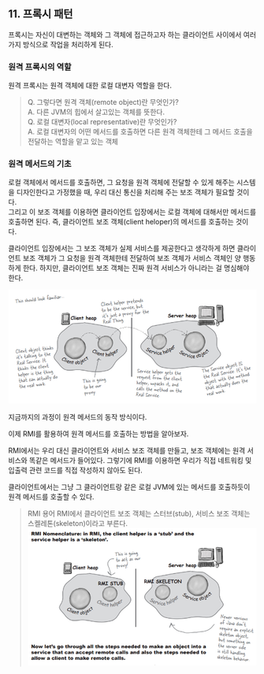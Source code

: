## 11. 프록시 패턴
프록시는 자신이 대변하는 객체와 그 객체에 접근하고자 하는 클라이언트 사이에서 여러 가지 방식으로 작업을 처리하게 된다.

### 원격 프록시의 역할
원격 프록시는 원격 객체에 대한 로컬 대변자 역할을 한다.
> Q. 그렇다면 원격 객체(remote object)란 무엇인가? <br/>
> A. 다른 JVM의 힙에서 살고있는 객체를 뜻한다.<br/>
> Q. 로컬 대변자(local representative)란 무엇인가?<br/>
> A. 로컬 대변자의 어떤 메서드를 호출하면 다른 원격 객체한테 그 메서드 호출을 전달하는 역할을 맡고 있는 객체


### 원격 메서드의 기초
로컬 객체에서 메서드를 호출하면, 그 요청을 원격 객체에 전달할 수 있게 해주는 시스템을 디자인한다고 가정했을 때, 우리 대신 통신을 처리해 주는 보조 객체가 필요할 것이다. <br/>
그리고 이 보조 객체를 이용하면 클라이언트 입장에서는 로컬 객체에 대해서만 메서드를 호출하면 된다. 즉, 클라이언트 보조 객체(client heloper)의 메서드를 호출하는 것이다.

클라이언트 입장에서는 그 보조 객체가 실제 서비스를 제공한다고 생각하게 하면 클라이언트 보조 객체가 그 요청을 원격 객체한테 전달하여 보조 객체가 서비스 객체인 양 행동하게 한다. 하지만, 클라이언트 보조 객체는 진짜 원격 서비스가 아니라는 걸 명심해야 한다.


![img.png](img/img.png)

지금까지의 과정이 원격 메서드의 동작 방식이다.


이제 RMI를 활용하여 원격 메서드를 호출하는 방법을 알아보자.

RMI에서는 우리 대신 클라이언트와 서비스 보조 객체를 만들고, 보조 객체에는 원격 서비스와 똑같은 메서드가 들어있다. 그렇기에 RMI를 이용하면 우리가 직접 네트워킹 및 입출력 관련 코드를 직접 작성하지 않아도 된다.

클라이언트에서는 그냥 그 클라이언트랑 같은 로컬 JVM에 있는 메서드를 호출하듯이 원격 메서드를 호출할 수 있다.

> RMI 용어
> RMI에서 클라이언트 보조 객체는 스터브(stub), 서비스 보조 객체는 스켈레톤(skeleton)이라고 부른다.
![img.png](img/rmi.png)

